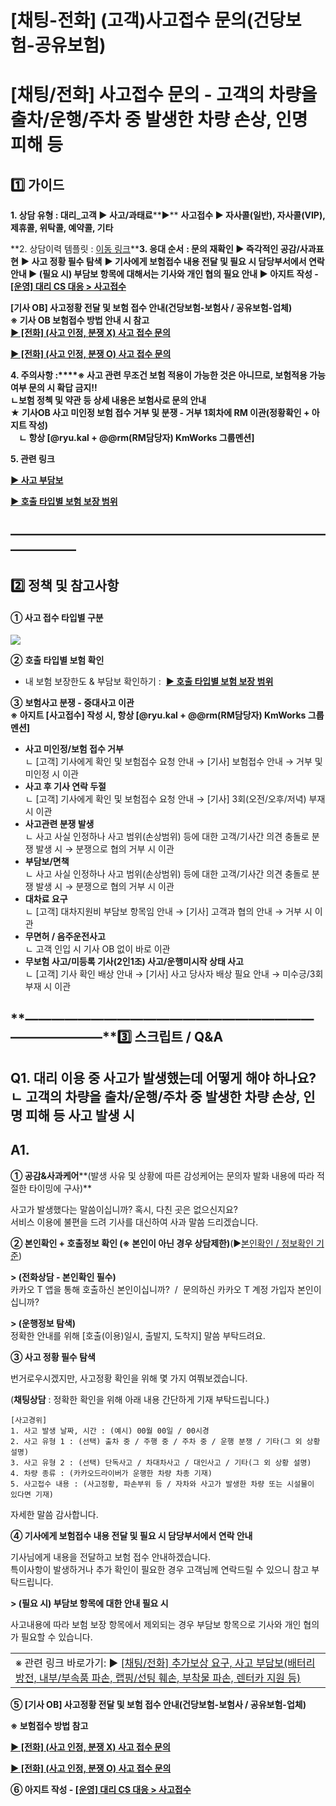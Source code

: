 # [채팅-전화] (고객)사고접수 문의(건당보험-공유보험)

**[채팅/전화] 사고접수 문의** **- 고객의 차량을 출차/운행/주차 중 발생한 차량 손상, 인명 피해 등**
===============================================================

**1️⃣ 가이드**
-----------

**1. 상담 유형 : 대리\_고객 ▶ 사고/과태료****▶** **사고접수 ▶ 자사콜(일반), 자사콜(VIP), 제휴콜, 위탁콜, 예약콜, 기타**

**2. 상담이력 템플릿 : [이동 링크](https://kakaomobilitysupport.zendesk.com/hc/ko/articles/31411761749529)****3. 응대 순서** **: 문의 재확인 ▶ 즉각적인 공감/사과표현** **▶ 사고 정황 필수 탐색** **▶ 기사에게 보험접수 내용 전달 및 필요 시 담당부서에서 연락 안내 ▶ (필요 시) 부담보 항목에 대해서는 기사와 개인 협의 필요 안내 ▶ 아지트 작성 - [[운영] 대리 CS 대응 > 사고접수](https://ext.agit.in/g/300016075/wall/new?template=6157)**

**[기사 OB] 사고정황 전달 및 보험 접수 안내(건당보험-보험사 / 공유보험-업체)   
※ 기사 OB 보험접수 방법 안내 시 참고  
[▶ [전화] (사고 인정, 분쟁 X) 사고 접수 문의](https://kakaomobilitysupport.zendesk.com/hc/ko/articles/30786704971545)**

**[▶ [전화] (사고 인정, 분쟁 O) 사고 접수 문의](https://kakaomobilitysupport.zendesk.com/hc/ko/articles/31346585161241)**

**4. 주의사항 :****※ 사고 관련 무조건 보험 적용이 가능한 것은 아니므로, 보험적용 가능 여부 문의 시 확답 금지!!**  
**ㄴ보험 정첵 및 약관 등 상세 내용은 보험사로 문의 안내  
****★ 기사OB 사고 미인정 보험 접수 거부 및 분쟁 - 거부 1회차에 RM 이관(정황확인 + 아지트 작성)  
    ㄴ 항상 [@ryu.kal + @@rm(RM담당자) KmWorks 그룹멘션]******

**5. 관련 링크**

**[▶ 사고 부담보](https://kakaomobilitysupport.zendesk.com/hc/ko/articles/31518232063385)**

**[▶ 호출 타입별 보험 보장 범위](https://kakaomobilitysupport.zendesk.com/hc/ko/articles/31509347104793)**

**―****―****―****―****―****―****―****―****―****―****―****―****―****―****―****―****―****―****―****―****―****―****―****―****―****―****―****―****―**
-------------------------------------------------------------------------------------------------------------------------------------------------

**2️⃣ 정책 및 참고사항**
-----------------

#### **① 사고 접수 타입별 구분**

**![](https://kakaomobilitysupport.zendesk.com/hc/article_attachments/40837926819993)**

**②** **호출 타입별 보험 확인**

* 내 보험 보장한도 & 부담보 확인하기 :  **[▶ 호출 타입별 보험 보장 범위](https://kakaomobilitysupport.zendesk.com/hc/ko/articles/31509347104793)**

**③** **보험사고 분쟁 - 중대사고 이관   
**※ 아지트 [사고접수] 작성 시, 항상 [@ryu.kal + @@rm(RM담당자) KmWorks 그룹멘션]****

* **사고 미인정/보험 접수 거부**  
  ㄴ [고객] 기사에게 확인 및 보험접수 요청 안내 → [기사] 보험접수 안내 → 거부 및 미인정 시 이관
* **사고 후 기사 연락 두절**  
  ㄴ [고객] 기사에게 확인 및 보험접수 요청 안내 → [기사] 3회(오전/오후/저녁) 부재 시 이관
* **사고관련 분쟁 발생**  
  ㄴ 사고 사실 인정하나 사고 범위(손상범위) 등에 대한 고객/기사간 의견 충돌로 분쟁 발생 시 → 분쟁으로 협의 거부 시 이관
* **부담보/면책**  
  ㄴ 사고 사실 인정하나 사고 범위(손상범위) 등에 대한 고객/기사간 의견 충돌로 분쟁 발생 시 → 분쟁으로 협의 거부 시 이관
* **대차료 요구**  
  ㄴ [고객] 대차지원비 부담보 항목임 안내 → [기사] 고객과 협의 안내 → 거부 시 이관
* **무면허 / 음주운전사고**  
  ㄴ 고객 인입 시 기사 OB 없이 바로 이관
* **무보험 사고/미등록 기사(2인1조) 사고/운행미시작 상태 사고**  
  ㄴ [고객] 기사 확인 배상 안내 → [기사] 사고 당사자 배상 필요 안내 → 미수긍/3회 부재 시 이관

**―****―****―****―****―****―****―****―****―****―****―****―****―****―****―****―****―****―****―****―****―****―****―****―****―****―****―****―****―****3️⃣ 스크립트 / Q&A**
-------------------------------------------------------------------------------------------------------------------------------------------------------------------

**Q1. 대리 이용 중 사고가 발생했는데 어떻게 해야 하나요? ㄴ 고객의 차량을 출차/운행/주차 중 발생한 차량 손상, 인명 피해 등 사고 발생 시**
-------------------------------------------------------------------------------------

**A1.**
-------

**① 공감&사과케어****(발생 사유 및 상황에 따른 감성케어는 문의자 발화 내용에 따라 적절한 타이밍에 구사)**

사고가 발생했다는 말씀이십니까? 혹시, 다친 곳은 없으신지요?  
서비스 이용에 불편을 드려 기사를 대신하여 사과 말씀 드리겠습니다.

**② 본인확인 + 호출정보 확인 ****(※ 본인이 아닌 경우 상담제한)******(▶[본인확인 / 정보확인 기준](https://kakaomobilitysupport.zendesk.com/hc/ko/articles/42054092774553))

**> (전화상담 - 본인확인 필수)**  
카카오 T 앱을 통해 호출하신 본인이십니까?  /  문의하신 카카오 T 계정 가입자 본인이십니까?

**> (운행정보 탐색)**  
정확한 안내를 위해 [호출(이용)일시, 출발지, 도착지] 말씀 부탁드려요.

**③ 사고 정황 필수 탐색**

번거로우시겠지만, 사고정황 확인을 위해 몇 가지 여쭤보겠습니다.

(**채팅상담** : 정확한 확인을 위해 아래 내용 간단하게 기재 부탁드립니다.)

```
[사고경위]  
1. 사고 발생 날짜, 시간 : (예시) 00월 00일 / 00시경  
2. 사고 유형 1 : (선택) 출차 중 / 주행 중 / 주차 중 / 운행 분쟁 / 기타(그 외 상황 설명)  
3. 사고 유형 2 : (선택) 단독사고 / 차대차사고 / 대인사고 / 기타(그 외 상황 설명)  
4. 차량 종류 : (카카오드라이버가 운행한 차량 차종 기재)  
5. 사고접수 내용 : (사고정황, 파손부위 등 / 자차와 사고가 발생한 차량 또는 시설물이 있다면 기재)
```

자세한 말씀 감사합니다.

**④ 기사에게 보험접수 내용 전달 및 필요 시 담당부서에서 연락 안내**

기사님에게 내용을 전달하고 보험 접수 안내하겠습니다.  
특이사항이 발생하거나 추가 확인이 필요한 경우 고객님께 연락드릴 수 있으니 참고 부탁드립니다.

**> (필요 시) 부담보 항목에 대한 안내 필요 시**

사고내용에 따라 보험 보장 항목에서 제외되는 경우 부담보 항목으로 기사와 개인 협의가 필요할 수 있습니다.

|  |
| --- |
| ※ 관련 링크 바로가기:  ▶ [[채팅/전화] 추가보상 요구, 사고 부담보(배터리 방전, 내부/부속품 파손, 랩핑/선팅 훼손, 부착물 파손, 렌터카 지원 등)](https://kakaomobilitysupport.zendesk.com/hc/ko/articles/31518232063385) |

**⑤ [기사 OB] 사고정황 전달 및 보험 접수 안내(건당보험-보험사 / 공유보험-업체)**

**※ 보험접수 방법 참고**

**[▶ [전화] (사고 인정, 분쟁 X) 사고 접수 문의](https://kakaomobilitysupport.zendesk.com/hc/ko/articles/30786704971545)**

**[▶ [전화] (사고 인정, 분쟁 O) 사고 접수 문의](https://kakaomobilitysupport.zendesk.com/hc/ko/articles/31346585161241)**

**⑥ 아지트 작성 - [[운영] 대리 CS 대응 > 사고접수](https://ext.agit.in/g/300016075/wall/new?template=6157)**